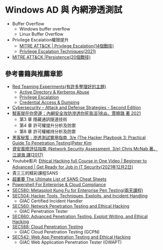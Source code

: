 # Windows AD 與 內網滲透測試
- Buffer Overflow
  - Windows buffer overflow
  - Linux Buffer Overflow 
- Privilege Escalation權限提升
  - [MITRE ATT&CK | Privilege Escalation(14個戰技)](https://attack.mitre.org/tactics/TA0004/)
  - [Privilege Escalation Techniques(2021)](https://www.packtpub.com/product/privilege-escalation-techniques/9781801078870)
- [MITRE ATT&CK |Persistence(20個戰技)](https://attack.mitre.org/tactics/TA0003/)
## 參考書籍與推薦章節
- [Red Teaming Experiments(有許多整理好的主題)](https://www.ired.team/)
  - [Active Directory & Kerberos Abuse](https://www.ired.team/offensive-security-experiments/active-directory-kerberos-abuse) 
  - [Privilege Escalation](https://www.ired.team/offensive-security/privilege-escalation)
  - [Credential Access & Dumping](https://www.ired.team/offensive-security/credential-access-and-credential-dumping)
- [Cybersecurity – Attack and Defense Strategies - Second Edition](https://www.packtpub.com/product/cybersecurity-attack-and-defense-strategies-second-edition/9781838827793)
- [駭客就在你旁邊：內網安全攻防滲透你死我活|徐焱、賈曉璐 著 2021](https://www.tenlong.com.tw/products/9789860776010)
  - 第3 章 隱藏通訊隧道技術
  - 第4 章 許可權提升分析及防禦
  - 第8 章 許可權維持分析及防禦
- [黑客秘笈 : 滲透測試實用指南, 3/e (The Hacker Playbook 3: Practical Guide To Penetration Testing)Peter Kim](https://www.tenlong.com.tw/products/9787115529176)
- [資安風險評估指南 (Network Security Assessment, 3/e) Chris McNab 著、江湖海 譯(2017)](https://www.tenlong.com.tw/products/9789864765478)
- Youtube影片 [Ethical Hacking full Course in One Video | Beginner to Advanced | Get Ready for Job in IT Security(2021年12月2日)](https://www.youtube.com/watch?v=jqZ5w0Lreq0)
- 貴三三的精彩課程SANS
- [超重要 The Ultimate List of SANS Cheat Sheets](https://www.sans.org/blog/the-ultimate-list-of-sans-cheat-sheets/)
- [Powershell For Enterprise & Cloud Compliance](https://sansorg.egnyte.com/dl/bE1GUG1MSu)
- [SEC580: Metasploit Kung Fu for Enterprise Pen Testing(兩天課程)](https://www.sans.org/cyber-security-courses/metasploit-kung-fu-enterprise-pen-testing/)
- [SEC504: Hacker Tools, Techniques, Exploits, and Incident Handling](https://www.sans.org/cyber-security-courses/hacker-techniques-incident-handling/)
  - GIAC Certified Incident Handler 
- [SEC560: Network Penetration Testing and Ethical Hacking](https://www.sans.org/cyber-security-courses/network-penetration-testing-ethical-hacking/)
  - GIAC Penetration Tester 
- [SEC660: Advanced Penetration Testing, Exploit Writing, and Ethical Hacking]()
- [SEC588: Cloud Penetration Testing](https://www.sans.org/cyber-security-courses/cloud-penetration-testing/)
  - GIAC Cloud Penetration Testing (GCPN) 
- [SEC542: Web App Penetration Testing and Ethical Hacking](https://www.sans.org/cyber-security-courses/web-app-penetration-testing-ethical-hacking/)
  - GIAC Web Application Penetration Tester (GWAPT) 

